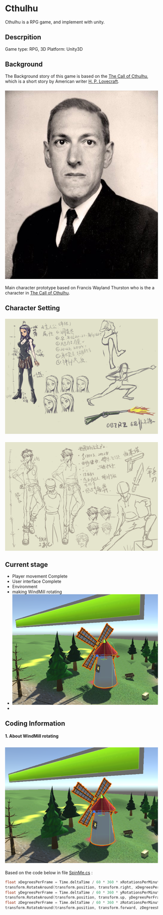 # Cthulhu
Cthulhu is a RPG game, and implement with unity.

## Descrpition
Game type: RPG, 3D
Platform: Unity3D

## Background
The Background story of this game is based on the [The Call of Cthulhu](https://en.wikipedia.org/wiki/The_Call_of_Cthulhu), which is a short story by American writer [H. P. Lovecraft](https://en.wikipedia.org/wiki/H._P._Lovecraft).
### ![H. P. Lovecraft](store/H._P._Lovecraft,_June_1934.jpg)

Main character prototype based on Francis Wayland Thurston who is the a character in [The Call of Cthulhu](https://en.wikipedia.org/wiki/The_Call_of_Cthulhu).


## Character Setting
### ![Main Character 1](store/Pj01.jpg)
### ![Main Character 2](store/Pj02.jpg)


## Current stage
 - Player movement Complete
 - User interface Complete
 - Environment
  -  making WindMill rotating
  - ![WindMill](store/WindMill.png)
 -



## Coding Information
#### 1. About WindMill rotating
## ![WindMill](store/WindMill.png)
Based on the code below in file [SpinMe.cs](https://github.com/DaBaiHao/Cthulhu/blob/master/Cthulhu/Assets/Utility/SpinMe.cs) :

``` C
float xDegreesPerFrame = Time.deltaTime / 60 * 360 * xRotationsPerMinute;
transform.RotateAround(transform.position, transform.right, xDegreesPerFrame);
float yDegreesPerFrame = Time.deltaTime / 60 * 360 * yRotationsPerMinute;
transform.RotateAround(transform.position, transform.up, yDegreesPerFrame);
float zDegreesPerFrame = Time.deltaTime / 60 * 360 * zRotationsPerMinute;
transform.RotateAround(transform.position, transform.forward, zDegreesPerFrame);
```
